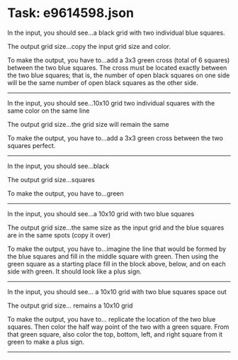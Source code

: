 # Task: e9614598.json

In the input, you should see...a black grid with two individual blue squares.

The output grid size...copy the input grid size and color.

To make the output, you have to...add a 3x3 green cross (total of 6 squares) between the two blue squares. The cross must be located exactly between the two blue squares; that is, the number of open black squares on one side will be the same number of open black squares as the other side.

---

In the input, you should see...10x10 grid two individual squares with the same color on the same line

The output grid size...the grid size will remain the same

To make the output, you have to...add a 3x3 green cross between the two squares perfect.

---

In the input, you should see...black

The output grid size...squares

To make the output, you have to...green

---

In the input, you should see...a 10x10 grid with two blue squares

The output grid size...the same size as the input grid and the blue squares are in the same spots (copy it over)

To make the output, you have to...imagine the line that would be formed by the blue squares and fill in the middle square with green. Then using the green square as a starting place fill in the block above, below, and on each side with green. It should look like a plus sign.

---

In the input, you should see... a 10x10 grid with two blue squares space out

The output grid size... remains a 10x10 grid

To make the output, you have to... replicate the location of the two blue squares. Then color the half way point of the two with a green square. From that green square, also color the top, bottom, left, and right square from it green to make a plus sign.

---

